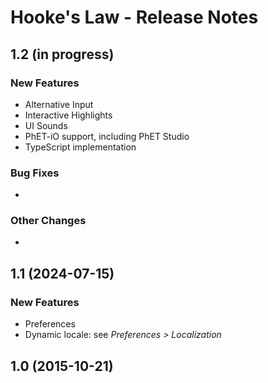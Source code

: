 # Hooke's Law - Release Notes
<!-- Developer and designer should collaborate on what to include for any release beyond 1.0. 
For a 1.0 release, only the 1.0 heading and date is needed. 
When releasing a new version, add a release section to the top of the doc. -->

<!-- 
## [1.2] 2000-01-31

### New Features
* Add tier 1 description [link to issue](url)
* 

### Bug Fixes
* Timer resets properly [link to issue](url)
* 

### Other Changes
* :warning: The hipbone no longer connects to the legbone, so if you planned on taking an extended walk, think again.
* 
-->

## 1.2 (in progress)

### New Features
* Alternative Input
* Interactive Highlights
* UI Sounds
* PhET-iO support, including PhET Studio
* TypeScript implementation
   
### Bug Fixes
*

### Other Changes
* 

## 1.1 (2024-07-15)

### New Features
* Preferences
* Dynamic locale: see _Preferences > Localization_

## 1.0 (2015-10-21)
